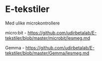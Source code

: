 # E-tekstiler 

Med ulike microkontrollere

micro:bit - https://github.com/udirbetalab/E-tekstiler/blob/master/microbit/lesmeg.md

Gemma - https://github.com/udirbetalab/E-tekstiler/blob/master/Gemma/lesmeg.md
